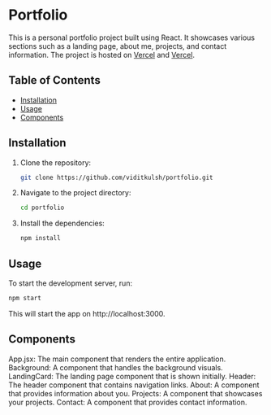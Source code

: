 # Portfolio

This is a personal portfolio project built using React. It showcases various sections such as a landing page, about me, projects, and contact information. The project is hosted on [Vercel](https://portfolio-iditvk.vercel.app/) and [Vercel](https://vidit-kulshrestha-portfolio.vercel.app/).

## Table of Contents

- [Installation](#installation)
- [Usage](#usage)
- [Components](#components)

## Installation

1. Clone the repository:
    ```sh
    git clone https://github.com/viditkulsh/portfolio.git
    ```
2. Navigate to the project directory:
    ```sh
    cd portfolio
    ```
3. Install the dependencies:
    ```sh
    npm install
    ```

## Usage

To start the development server, run:
```sh
npm start
```

This will start the app on http://localhost:3000.

## Components
App.jsx: The main component that renders the entire application.
Background: A component that handles the background visuals.
LandingCard: The landing page component that is shown initially.
Header: The header component that contains navigation links.
About: A component that provides information about you.
Projects: A component that showcases your projects.
Contact: A component that provides contact information.

